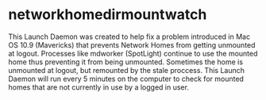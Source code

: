 # networkhomedirmountwatch
This Launch Daemon was created to help fix a problem introduced in Mac OS 10.9 (Mavericks) that prevents
Network Homes from getting unmounted at logout.  Processes like mdworker (SpotLight) continue to use the 
mounted home thus preventing it from being unmounted.  Sometimes the home is unmounted at logout, but remounted
by the stale proccess.  This Launch Daemon will run every 5 minutes on the computer to check for mounted homes
that are not currently in use by a logged in user.  
